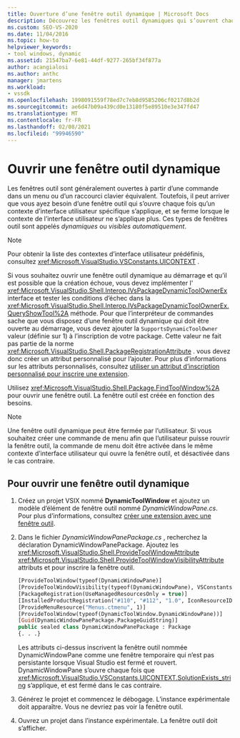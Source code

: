```yaml
---
title: Ouverture d’une fenêtre outil dynamique | Microsoft Docs
description: Découvrez les fenêtres outil dynamiques qui s’ouvrent chaque fois qu’un contexte d’interface utilisateur spécifique s’applique et se ferme lorsque le contexte de l’interface utilisateur ne s’applique plus.
ms.custom: SEO-VS-2020
ms.date: 11/04/2016
ms.topic: how-to
helpviewer_keywords:
- tool windows, dynamic
ms.assetid: 21547ba7-6e81-44df-9277-265bf34f877a
author: acangialosi
ms.author: anthc
manager: jmartens
ms.workload:
- vssdk
ms.openlocfilehash: 1998091559f78ed7c7eb8d9585206cf0217d8b2d
ms.sourcegitcommit: ae6d47b09a439cd0e13180f5e89510e3e347fd47
ms.translationtype: MT
ms.contentlocale: fr-FR
ms.lasthandoff: 02/08/2021
ms.locfileid: "99946590"
---
```

# <a name="open-a-dynamic-tool-window"></a>Ouvrir une fenêtre outil dynamique
Les fenêtres outil sont généralement ouvertes à partir d’une commande dans un menu ou d’un raccourci clavier équivalent. Toutefois, il peut arriver que vous ayez besoin d’une fenêtre outil qui s’ouvre chaque fois qu’un contexte d’interface utilisateur spécifique s’applique, et se ferme lorsque le contexte de l’interface utilisateur ne s’applique plus. Ces types de fenêtres outil sont appelés *dynamiques* ou *visibles automatiquement*.

> [!NOTE]
> Pour obtenir la liste des contextes d’interface utilisateur prédéfinis, consultez <xref:Microsoft.VisualStudio.VSConstants.UICONTEXT> .

 Si vous souhaitez ouvrir une fenêtre outil dynamique au démarrage et qu’il est possible que la création échoue, vous devez implémenter l' <xref:Microsoft.VisualStudio.Shell.Interop.IVsPackageDynamicToolOwnerEx> interface et tester les conditions d’échec dans la <xref:Microsoft.VisualStudio.Shell.Interop.IVsPackageDynamicToolOwnerEx.QueryShowTool%2A> méthode. Pour que l’interpréteur de commandes sache que vous disposez d’une fenêtre outil dynamique qui doit être ouverte au démarrage, vous devez ajouter la `SupportsDynamicToolOwner` valeur (définie sur 1) à l’inscription de votre package. Cette valeur ne fait pas partie de la norme <xref:Microsoft.VisualStudio.Shell.PackageRegistrationAttribute> . vous devez donc créer un attribut personnalisé pour l’ajouter. Pour plus d’informations sur les attributs personnalisés, consultez [utiliser un attribut d’inscription personnalisé pour inscrire une extension](../extensibility/registering-and-unregistering-vspackages.md#using-a-custom-registration-attribute-to-register-an-extension).

 Utilisez <xref:Microsoft.VisualStudio.Shell.Package.FindToolWindow%2A> pour ouvrir une fenêtre outil. La fenêtre outil est créée en fonction des besoins.

> [!NOTE]
> Une fenêtre outil dynamique peut être fermée par l’utilisateur. Si vous souhaitez créer une commande de menu afin que l’utilisateur puisse rouvrir la fenêtre outil, la commande de menu doit être activée dans le même contexte d’interface utilisateur qui ouvre la fenêtre outil, et désactivée dans le cas contraire.

## <a name="to-open-a-dynamic-tool-window"></a>Pour ouvrir une fenêtre outil dynamique

1. Créez un projet VSIX nommé **DynamicToolWindow** et ajoutez un modèle d’élément de fenêtre outil nommé *DynamicWindowPane.cs*. Pour plus d’informations, consultez [créer une extension avec une fenêtre outil](../extensibility/creating-an-extension-with-a-tool-window.md).

2. Dans le fichier *DynamicWindowPanePackage.cs* , recherchez la déclaration DynamicWindowPanePackage. Ajoutez les <xref:Microsoft.VisualStudio.Shell.ProvideToolWindowAttribute> <xref:Microsoft.VisualStudio.Shell.ProvideToolWindowVisibilityAttribute> attributs et pour inscrire la fenêtre outil.

    ```vb
    [ProvideToolWindow(typeof(DynamicWindowPane)]
    [ProvideToolWindowVisibility(typeof(DynamicWindowPane), VSConstants.UICONTEXT.SolutionExists_string)]
    [PackageRegistration(UseManagedResourcesOnly = true)]
    [InstalledProductRegistration("#110", "#112", "1.0", IconResourceID = 400)] // Info on this package for Help/About
    [ProvideMenuResource("Menus.ctmenu", 1)]
    [ProvideToolWindow(typeof(DynamicToolWindow.DynamicWindowPane))]
    [Guid(DynamicWindowPanePackage.PackageGuidString)]
    public sealed class DynamicWindowPanePackage : Package
    {. . .}
    ```

     Les attributs ci-dessus inscrivent la fenêtre outil nommée DynamicWindowPane comme une fenêtre temporaire qui n’est pas persistante lorsque Visual Studio est fermé et rouvert. DynamicWindowPane s’ouvre chaque fois que <xref:Microsoft.VisualStudio.VSConstants.UICONTEXT.SolutionExists_string> s’applique, et est fermé dans le cas contraire.

3. Générez le projet et commencez le débogage. L’instance expérimentale doit apparaître. Vous ne devriez pas voir la fenêtre outil.

4. Ouvrez un projet dans l’instance expérimentale. La fenêtre outil doit s’afficher.
